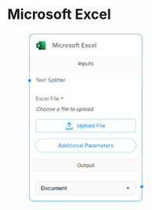 # Microsoft Excel

<figure><img src="../../../.gitbook/assets/image (285).png" alt="" width="238"><figcaption></figcaption></figure>
